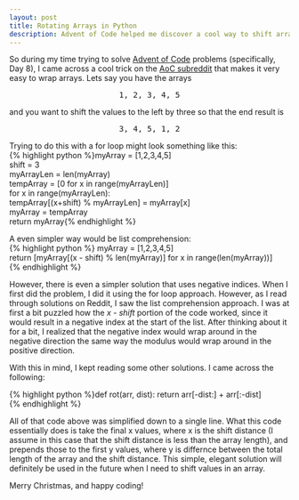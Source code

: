 ```yaml
---
layout: post
title: Rotating Arrays in Python
description: Advent of Code helped me discover a cool way to shift arrays
---
```


So during my time trying to solve [Advent of Code]("https://www.adventofcode.com/2016") problems (specifically, Day 8), I came across a cool trick on the [AoC subreddit]("https://www.reddit.com/r/adventofcode/comments/5h52ro/2016_day_8_solutions/") that makes it very easy to wrap arrays. Lets say you have the arrays
<pre><center>1, 2, 3, 4, 5</center></pre>
and you want to shift the values to the left by three so that the end result is
<pre><center>3, 4, 5, 1, 2</center></pre>
Trying to do this with a for loop might look something like this:  
{% highlight python %}myArray = [1,2,3,4,5]  
shift = 3  
myArrayLen = len(myArray)  
tempArray = [0 for x in range(myArrayLen)]  
for x in range(myArrayLen):  
    tempArray[(x+shift) % myArrayLen] = myArray[x]  
myArray = tempArray  
return myArray{% endhighlight %}

A even simpler way would be list comprehension:  
{% highlight python %}
myArray = [1,2,3,4,5]  
return [myArray[(x - shift) % len(myArray)] for x in range(len(myArray))]  
{% endhighlight %}  

However, there is even a simpler solution that uses negative indices. When I first did the problem, I did it using the for loop approach. However, as I read through solutions on Reddit, I saw the list comprehension approach. I was at first a bit puzzled how the _x - shift_ portion of the code worked, since it would result in a negative index at the start of the list. After thinking about it for a bit, I realized that the negative index would wrap around in the negative direction the same way the modulus would wrap around in the positive direction.

With this in mind, I kept reading some other solutions. I came across the following:

{% highlight python %}def rot(arr, dist): 
    return arr[-dist:] + arr[:-dist]  
{% endhighlight %}  

All of that code above was simplified down to a single line. What this code essentially does is take the final x values, where x is the shift distance (I assume in this case that the shift distance is less than the array length), and prepends those to the first y values, where y is differnce between the total length of the array and the shift distance. This simple, elegant solution will definitely be used in the future when I need to shift values in an array.

Merry Christmas, and happy coding!